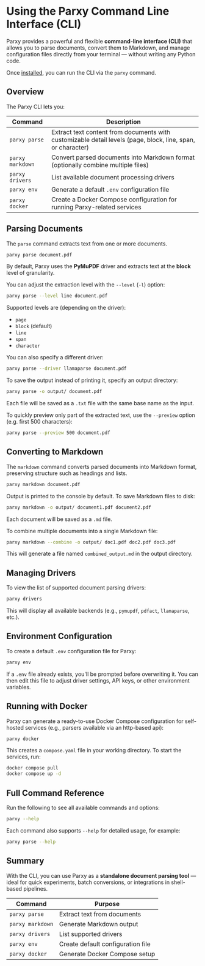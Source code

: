 # Using the Parxy Command Line Interface (CLI)

Parxy provides a powerful and flexible **command-line interface (CLI)** that allows you to parse documents, convert them to Markdown, and manage configuration files directly from your terminal — without writing any Python code.

Once [installed](./getting_started.md), you can run the CLI via the `parxy` command.

## Overview

The Parxy CLI lets you:

| Command          | Description                                                                                                 |
|------------------|-------------------------------------------------------------------------------------------------------------|
| `parxy parse`    | Extract text content from documents with customizable detail levels (page, block, line, span, or character) |
| `parxy markdown` | Convert parsed documents into Markdown format (optionally combine multiple files)                           |
| `parxy drivers`  | List available document processing drivers                                                                  |
| `parxy env`      | Generate a default `.env` configuration file                                                                |
| `parxy docker`   | Create a Docker Compose configuration for running Parxy-related services                                    |


## Parsing Documents

The `parse` command extracts text from one or more documents.

```bash
parxy parse document.pdf
```

By default, Parxy uses the **PyMuPDF** driver and extracts text at the **block** level of granularity.

You can adjust the extraction level with the `--level` (`-l`) option:

```bash
parxy parse --level line document.pdf
```

Supported levels are (depending on the driver):

* `page`
* `block` (default)
* `line`
* `span`
* `character`

You can also specify a different driver:

```bash
parxy parse --driver llamaparse document.pdf
```

To save the output instead of printing it, specify an output directory:

```bash
parxy parse -o output/ document.pdf
```

Each file will be saved as a `.txt` file with the same base name as the input.

To quickly preview only part of the extracted text, use the `--preview` option (e.g. first 500 characters):

```bash
parxy parse --preview 500 document.pdf
```


## Converting to Markdown

The `markdown` command converts parsed documents into Markdown format, preserving structure such as headings and lists.

```bash
parxy markdown document.pdf
```

Output is printed to the console by default. To save Markdown files to disk:

```bash
parxy markdown -o output/ document1.pdf document2.pdf
```

Each document will be saved as a `.md` file.

To combine multiple documents into a single Markdown file:

```bash
parxy markdown --combine -o output/ doc1.pdf doc2.pdf doc3.pdf
```

This will generate a file named `combined_output.md` in the output directory.


## Managing Drivers

To view the list of supported document parsing drivers:

```bash
parxy drivers
```

This will display all available backends (e.g., `pymupdf`, `pdfact`, `llamaparse`, etc.).


## Environment Configuration

To create a default `.env` configuration file for Parxy:

```bash
parxy env
```

If a `.env` file already exists, you'll be prompted before overwriting it.
You can then edit this file to adjust driver settings, API keys, or other environment variables.


## Running with Docker

Parxy can generate a ready-to-use Docker Compose configuration for self-hosted services (e.g., parsers available via an http-based api):

```bash
parxy docker
```

This creates a `compose.yaml` file in your working directory.
To start the services, run:

```bash
docker compose pull
docker compose up -d
```


## Full Command Reference

Run the following to see all available commands and options:

```bash
parxy --help
```

Each command also supports `--help` for detailed usage, for example:

```bash
parxy parse --help
```


## Summary

With the CLI, you can use Parxy as a **standalone document parsing tool** — ideal for quick experiments, batch conversions, or integrations in shell-based pipelines.

| Command          | Purpose                           |
|------------------|-----------------------------------|
| `parxy parse`    | Extract text from documents       |
| `parxy markdown` | Generate Markdown output          |
| `parxy drivers`  | List supported drivers            |
| `parxy env`      | Create default configuration file |
| `parxy docker`   | Generate Docker Compose setup     |
